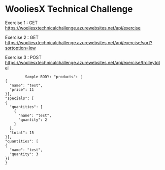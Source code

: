 # WooliesX Technical Challenge

Exercise 1 : GET https://wooliesxtechnicalchallenge.azurewebsites.net/api/exercise

Exercise 2 : GET https://wooliesxtechnicalchallenge.azurewebsites.net/api/exercise/sort?sortoption=low

Exercise 3 : POST https://wooliesxtechnicalchallenge.azurewebsites.net/api/exercise/trolleytotal
            
             Sample BODY: "products": [
    {
      "name": "test",
      "price": 11
    }],
    "specials": [
    {
      "quantities": [
        {
          "name": "test",
          "quantity": 2
        }
      ],
      "total": 15
    }],
    "quantities": [
    {
      "name": "test",
      "quantity": 3
    }]
    }


  
  
  
  
  


